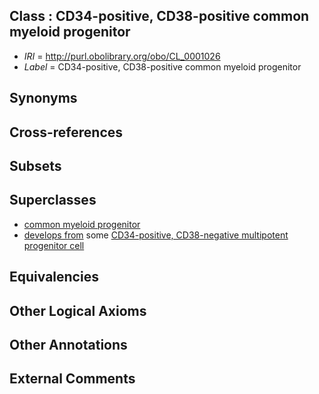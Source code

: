 
## Class : CD34-positive, CD38-positive common myeloid progenitor

 * *IRI* = http://purl.obolibrary.org/obo/CL_0001026
 * *Label* = CD34-positive, CD38-positive common myeloid progenitor

## Synonyms


## Cross-references


## Subsets


## Superclasses

 * [common myeloid progenitor](../../CL/49/CL_0000049.md)
 * [develops from](../../RO/02/RO_0002202.md) some [CD34-positive, CD38-negative multipotent progenitor cell](../../CL/43/CL_0002043.md)

## Equivalencies


## Other Logical Axioms


## Other Annotations


## External Comments

